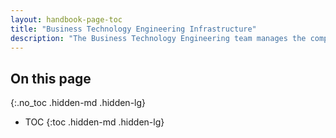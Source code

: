 ```yaml
---
layout: handbook-page-toc
title: "Business Technology Engineering Infrastructure"
description: "The Business Technology Engineering team manages the company's AWS and GCP infrastructure that is not related to GitLab SaaS."
---
```


<link rel="stylesheet" type="text/css" href="/stylesheets/biztech.css" />

## On this page
{:.no_toc .hidden-md .hidden-lg}

- TOC
{:toc .hidden-md .hidden-lg}
